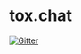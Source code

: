 # tox.chat

[![Gitter](https://badges.gitter.im/Join%20Chat.svg)](https://gitter.im/installgen2/tox.chat?utm_source=badge&utm_medium=badge&utm_campaign=pr-badge&utm_content=badge)